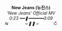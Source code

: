 <p align="center">
  <strong>New Jeans (뉴진스)</strong><br>
  <em>'New Jeans' Official MV</em><br>
  <em>0:23 ━━❚━━━━━━3:09</em><br>
  <em>  ⇆ ⠀⠀⠀⠀⠀◃ ❚❚ ▹ ⠀⠀⠀⠀ ↻</em>
</p>
